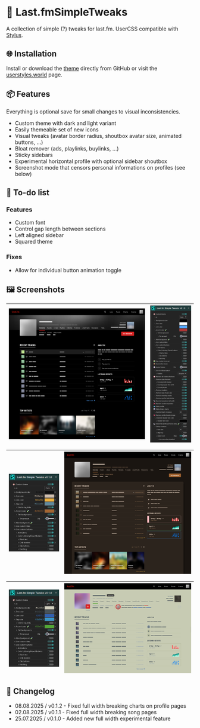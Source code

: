 # 🎨 Last.fmSimpleTweaks
A collection of simple (?) tweaks for last.fm.
UserCSS compatible with [Stylus](https://github.com/openstyles/stylus).

## 🌐 Installation
Install or download the [theme](https://raw.githubusercontent.com/924e50c0/Last.fmSimpleTweaks/refs/heads/main/lastfm-simple-tweaks.user.css) directly from GitHub or visit the [userstyles.world](https://userstyles.world/style/22311) page.

## 📦 Features
Everything is optional save for small changes to visual inconsistencies.

- Custom theme with dark and light variant
- Easily themeable set of new icons
- Visual tweaks (avatar border radius, shoutbox avatar size, animated buttons, …)
- Bloat remover (ads, playlinks, buylinks, …)
- Sticky sidebars
- Experimental horizontal profile with optional sidebar shoutbox
- Screenshot mode that censors personal informations on profiles (see below)

## 🧪 To-do list
### Features
- Custom font
- Control gap length between sections
- Left aligned sidebar
- Squared theme

### Fixes
- Allow for individual button animation toggle

## 🖼️ Screenshots
| ![profile](/previews/profile.png)                       | ![tweaks](/previews/tweaks.png)             |
| ------------------------------------------------------- | ------------------------------------------- |

| ![theme tweaks 1](/previews/preview-theme-1-tweaks.png) | ![preview 1](/previews/preview-theme-1.png) |
| ------------------------------------------------------- | ------------------------------------------- |

| ![theme tweaks 2](/previews/preview-theme-2-tweaks.png) | ![preview 2](/previews/preview-theme-2.png) |
| ------------------------------------------------------- | ------------------------------------------- |

## 📃 Changelog
- 08.08.2025 / v0.1.2 - Fixed full width breaking charts on profile pages
- 02.08.2025 / v0.1.1 - Fixed full width breaking song pages
- 25.07.2025 / v0.1.0 - Added new full width experimental feature
